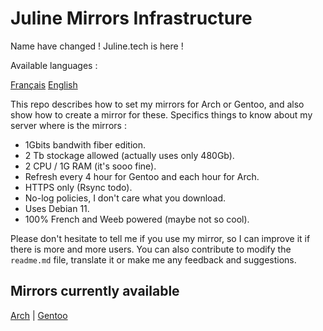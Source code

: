 # Juline Mirrors Infrastructure

Name have changed ! Juline.tech is here !

Available languages :

[Français](https://github.com/juliiine/cygogne-mirror/blob/main/README_FR.md)
[English](https://github.com/juliiine/cygogne-mirror/blob/main/README.md)

This repo describes how to set my mirrors for Arch or Gentoo, and also show how to create a mirror for these.
Specifics things to know about my server where is the mirrors : 

- 1Gbits bandwith fiber edition.
- 2 Tb stockage allowed (actually uses only 480Gb).
- 2 CPU / 1G RAM (it's sooo fine).
- Refresh every 4 hour for Gentoo and each hour for Arch.
- HTTPS only (Rsync todo).
- No-log policies, I don't care what you download.
- Uses Debian 11.
- 100% French and Weeb powered (maybe not so cool). 


 Please don't hesitate to tell me if you use my mirror, so I can improve it if there is more and more users.
 You can also contribute to modify the `readme.md` file, translate it or make me any feedback and suggestions.

## Mirrors currently available 

[Arch](https://github.com/juliiine/cygogne-mirror/blob/main/Arch/README.md) | [Gentoo](https://github.com/juliiine/cygogne-mirror/blob/main/Gentoo/README.md)
